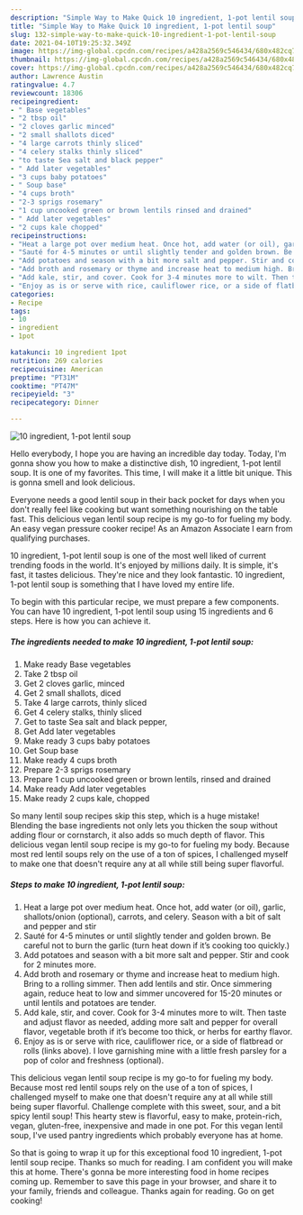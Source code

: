 ```yaml
---
description: "Simple Way to Make Quick 10 ingredient, 1-pot lentil soup"
title: "Simple Way to Make Quick 10 ingredient, 1-pot lentil soup"
slug: 132-simple-way-to-make-quick-10-ingredient-1-pot-lentil-soup
date: 2021-04-10T19:25:32.349Z
image: https://img-global.cpcdn.com/recipes/a428a2569c546434/680x482cq70/10-ingredient-1-pot-lentil-soup-recipe-main-photo.jpg
thumbnail: https://img-global.cpcdn.com/recipes/a428a2569c546434/680x482cq70/10-ingredient-1-pot-lentil-soup-recipe-main-photo.jpg
cover: https://img-global.cpcdn.com/recipes/a428a2569c546434/680x482cq70/10-ingredient-1-pot-lentil-soup-recipe-main-photo.jpg
author: Lawrence Austin
ratingvalue: 4.7
reviewcount: 18306
recipeingredient:
- " Base vegetables"
- "2 tbsp oil"
- "2 cloves garlic minced"
- "2 small shallots diced"
- "4 large carrots thinly sliced"
- "4 celery stalks thinly sliced"
- "to taste Sea salt and black pepper"
- " Add later vegetables"
- "3 cups baby potatoes"
- " Soup base"
- "4 cups broth"
- "2-3 sprigs rosemary"
- "1 cup uncooked green or brown lentils rinsed and drained"
- " Add later vegetables"
- "2 cups kale chopped"
recipeinstructions:
- "Heat a large pot over medium heat. Once hot, add water (or oil), garlic, shallots/onion (optional), carrots, and celery. Season with a bit of salt and pepper and stir"
- "Sauté for 4-5 minutes or until slightly tender and golden brown. Be careful not to burn the garlic (turn heat down if it’s cooking too quickly.)"
- "Add potatoes and season with a bit more salt and pepper. Stir and cook for 2 minutes more."
- "Add broth and rosemary or thyme and increase heat to medium high. Bring to a rolling simmer. Then add lentils and stir. Once simmering again, reduce heat to low and simmer uncovered for 15-20 minutes or until lentils and potatoes are tender."
- "Add kale, stir, and cover. Cook for 3-4 minutes more to wilt. Then taste and adjust flavor as needed, adding more salt and pepper for overall flavor, vegetable broth if it’s become too thick, or herbs for earthy flavor."
- "Enjoy as is or serve with rice, cauliflower rice, or a side of flatbread or rolls (links above). I love garnishing mine with a little fresh parsley for a pop of color and freshness (optional)."
categories:
- Recipe
tags:
- 10
- ingredient
- 1pot

katakunci: 10 ingredient 1pot 
nutrition: 269 calories
recipecuisine: American
preptime: "PT31M"
cooktime: "PT47M"
recipeyield: "3"
recipecategory: Dinner

---
```



![10 ingredient, 1-pot lentil soup](https://img-global.cpcdn.com/recipes/a428a2569c546434/680x482cq70/10-ingredient-1-pot-lentil-soup-recipe-main-photo.jpg)

Hello everybody, I hope you are having an incredible day today. Today, I'm gonna show you how to make a distinctive dish, 10 ingredient, 1-pot lentil soup. It is one of my favorites. This time, I will make it a little bit unique. This is gonna smell and look delicious.

Everyone needs a good lentil soup in their back pocket for days when you don&#39;t really feel like cooking but want something nourishing on the table fast. This delicious vegan lentil soup recipe is my go-to for fueling my body. An easy vegan pressure cooker recipe! As an Amazon Associate I earn from qualifying purchases.

10 ingredient, 1-pot lentil soup is one of the most well liked of current trending foods in the world. It's enjoyed by millions daily. It is simple, it's fast, it tastes delicious. They're nice and they look fantastic. 10 ingredient, 1-pot lentil soup is something that I have loved my entire life.


To begin with this particular recipe, we must prepare a few components. You can have 10 ingredient, 1-pot lentil soup using 15 ingredients and 6 steps. Here is how you can achieve it.

<!--inarticleads1-->

##### The ingredients needed to make 10 ingredient, 1-pot lentil soup:

1. Make ready  Base vegetables
1. Take 2 tbsp oil
1. Get 2 cloves garlic, minced
1. Get 2 small shallots, diced
1. Take 4 large carrots, thinly sliced
1. Get 4 celery stalks, thinly sliced
1. Get to taste Sea salt and black pepper,
1. Get  Add later vegetables
1. Make ready 3 cups baby potatoes
1. Get  Soup base
1. Make ready 4 cups broth
1. Prepare 2-3 sprigs rosemary
1. Prepare 1 cup uncooked green or brown lentils, rinsed and drained
1. Make ready  Add later vegetables
1. Make ready 2 cups kale, chopped


So many lentil soup recipes skip this step, which is a huge mistake! Blending the base ingredients not only lets you thicken the soup without adding flour or cornstarch, it also adds so much depth of flavor. This delicious vegan lentil soup recipe is my go-to for fueling my body. Because most red lentil soups rely on the use of a ton of spices, I challenged myself to make one that doesn&#39;t require any at all while still being super flavorful. 

<!--inarticleads2-->

##### Steps to make 10 ingredient, 1-pot lentil soup:

1. Heat a large pot over medium heat. Once hot, add water (or oil), garlic, shallots/onion (optional), carrots, and celery. Season with a bit of salt and pepper and stir
1. Sauté for 4-5 minutes or until slightly tender and golden brown. Be careful not to burn the garlic (turn heat down if it’s cooking too quickly.)
1. Add potatoes and season with a bit more salt and pepper. Stir and cook for 2 minutes more.
1. Add broth and rosemary or thyme and increase heat to medium high. Bring to a rolling simmer. Then add lentils and stir. Once simmering again, reduce heat to low and simmer uncovered for 15-20 minutes or until lentils and potatoes are tender.
1. Add kale, stir, and cover. Cook for 3-4 minutes more to wilt. Then taste and adjust flavor as needed, adding more salt and pepper for overall flavor, vegetable broth if it’s become too thick, or herbs for earthy flavor.
1. Enjoy as is or serve with rice, cauliflower rice, or a side of flatbread or rolls (links above). I love garnishing mine with a little fresh parsley for a pop of color and freshness (optional).


This delicious vegan lentil soup recipe is my go-to for fueling my body. Because most red lentil soups rely on the use of a ton of spices, I challenged myself to make one that doesn&#39;t require any at all while still being super flavorful. Challenge complete with this sweet, sour, and a bit spicy lentil soup! This hearty stew is flavorful, easy to make, protein-rich, vegan, gluten-free, inexpensive and made in one pot. For this vegan lentil soup, I&#39;ve used pantry ingredients which probably everyone has at home. 

So that is going to wrap it up for this exceptional food 10 ingredient, 1-pot lentil soup recipe. Thanks so much for reading. I am confident you will make this at home. There's gonna be more interesting food in home recipes coming up. Remember to save this page in your browser, and share it to your family, friends and colleague. Thanks again for reading. Go on get cooking!
